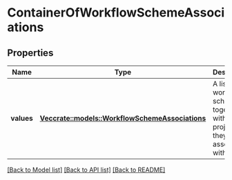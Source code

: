 # ContainerOfWorkflowSchemeAssociations

## Properties

Name | Type | Description | Notes
------------ | ------------- | ------------- | -------------
**values** | [**Vec<crate::models::WorkflowSchemeAssociations>**](WorkflowSchemeAssociations.md) | A list of workflow schemes together with projects they are associated with. | 

[[Back to Model list]](../README.md#documentation-for-models) [[Back to API list]](../README.md#documentation-for-api-endpoints) [[Back to README]](../README.md)


